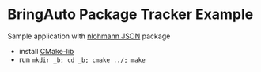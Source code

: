 
# BringAuto Package Tracker Example

Sample application with [nlohmann JSON] package

- install [CMake-lib]
- run `mkdir _b; cd _b; cmake ../; make`


[nlohmann JSON]: https://github.com/nlohmann/json
[CMake-lib]: https://github.com/cmakelib/cmakelib